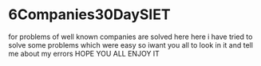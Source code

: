 # 6Companies30DaySIET
for problems of well known companies are solved here 
here i have tried to solve some problems which were  easy 
so iwant you all to look in it and tell me about
my errors
HOPE YOU ALL ENJOY IT
